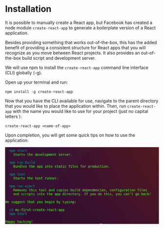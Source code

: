 # Installation

It is possible to manually create a React app, but Facebook has created a node module `create-react-app` to generate a boilerplate version of a React application.

Besides providing something that works out-of-the-box, this has the added benefit of providing a consistent structure for React apps that you will recognize as you move between React projects. It also provides an out-of-the-box build script and development server.

We will use npm to install the `create-react-app` command line interface (CLI) globally (-g).

Open up your terminal and run:

```
npm install -g create-react-app
```

Now that you have the CLI available for use, navigate to the parent directory that you would like to place the application within. Then, run `create-react-app` with the name you would like to use for your project (just no capital letters ):

```
create-react-app <name-of-app>
```

Upon completion, you will get some quick tips on how to use the application:

![Install Create React App](/assets/images/install-create-react-app.png)